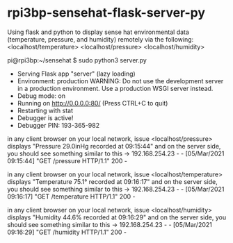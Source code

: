 # rpi3bp-sensehat-flask-server-py
Using flask and python to display sense hat environmental data (temperature, pressure, and humidity) remotely via the following:
<localhost/temperature>
<localhost/pressure>
<localhost/humidity>

pi@rpi3bp:~/sensehat $ sudo python3 server.py 

 * Serving Flask app "server" (lazy loading)
 * Environment: production
   WARNING: Do not use the development server in a production environment.
   Use a production WSGI server instead.
 * Debug mode: on
 * Running on http://0.0.0.0:80/ (Press CTRL+C to quit)
 * Restarting with stat
 * Debugger is active!
 * Debugger PIN: 193-365-982

in any client browser on your local network, issue <localhost/pressure> displays "Pressure 29.0inHg recorded at 09:15:44"
and on the server side, you should see something similar to this ->
192.168.254.23 - - [05/Mar/2021 09:15:44] "GET /pressure HTTP/1.1" 200 -

in any client browser on your local network, issue <localhost/temperature> displays "Temperature 75.1° recorded at 09:16:17"
and on the server side, you should see something similar to this ->
192.168.254.23 - - [05/Mar/2021 09:16:17] "GET /temperature HTTP/1.1" 200 -

in any client browser on your local network, issue <localhost/humidity> displays "Humidity 44.6% recorded at 09:16:29"
and on the server side, you should see something similar to this ->
192.168.254.23 - - [05/Mar/2021 09:16:29] "GET /humidity HTTP/1.1" 200 -


